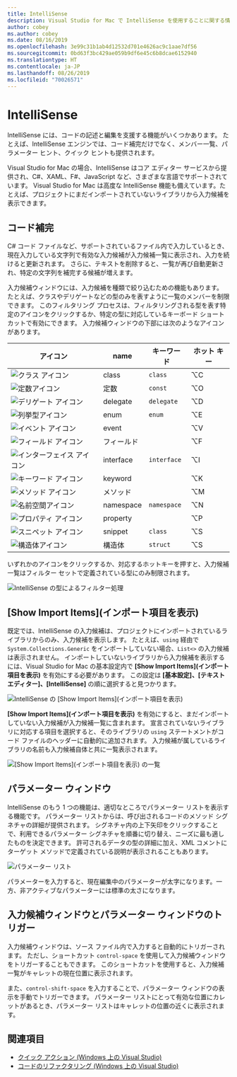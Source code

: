 ```yaml
---
title: IntelliSense
description: Visual Studio for Mac で IntelliSense を使用することに関する情報
author: cobey
ms.author: cobey
ms.date: 08/16/2019
ms.openlocfilehash: 3e99c31b1ab4d12532d701e4626ac9c1aae7df56
ms.sourcegitcommit: 0bd63f3bc429ae059b9df6e45c6b8dcae6152940
ms.translationtype: HT
ms.contentlocale: ja-JP
ms.lasthandoff: 08/26/2019
ms.locfileid: "70026571"
---
```

# <a name="intellisense"></a>IntelliSense

IntelliSense には、コードの記述と編集を支援する機能がいくつかあります。 たとえば、IntelliSense エンジンでは、コード補完だけでなく、メンバー一覧、パラメーター ヒント、クイック ヒントも提供されます。

Visual Studio for Mac の場合、IntelliSense はコア エディター サービスから提供され、C#、XAML、F#、JavaScript など、さまざまな言語でサポートされています。 Visual Studio for Mac は高度な IntelliSense 機能も備えています。たとえば、プロジェクトにまだインポートされていないライブラリから入力候補を表示できます。

## <a name="code-completion"></a>コード補完

C# コード ファイルなど、サポートされているファイル内で入力しているとき、現在入力している文字列で有効な入力候補が入力候補一覧に表示され、入力を続けると更新されます。 さらに、テキストを削除すると、一覧が再び自動更新され、特定の文字列を補完する候補が増えます。 

入力候補ウィンドウには、入力候補を種類で絞り込むための機能もあります。 たとえば、クラスやデリゲートなどの型のみを表すように一覧のメンバーを制限できます。 このフィルタリング プロセスは、フィルタリングされる型を表す特定のアイコンをクリックするか、特定の型に対応しているキーボード ショートカットで有効にできます。 入力候補ウィンドウの下部には次のようなアイコンがあります。

| アイコン                         | name          | キーワード    | ホット キー |
| -----------------------------|---------------| -----------|--------|
| ![クラス アイコン](media/classes-icon.png)  | class         | `class`    |  ⌥C
| ![定数アイコン](media/constant-icon.png) | 定数      | `const`    |  ⌥O
| ![デリゲート アイコン](media/delegate-icon.png) | delegate      | `delegate` |  ⌥D
| ![列挙型アイコン](media/enums-icon.png)    | enum          | `enum`     |  ⌥E
| ![イベント アイコン](media/event-icon.png)    | event         |            |  ⌥V
| ![フィールド アイコン](media/fields-icon.png)   | フィールド         |            |  ⌥F
| ![インターフェイス アイコン](media/interface-icon.png)| interface     | `interface`|  ⌥I
| ![キーワード アイコン](media/keyword-icon.png)  | keyword       |            |  ⌥K
| ![メソッド アイコン](media/method-icon.png)   | メソッド        |            |  ⌥M
| ![名前空間アイコン](media/namespace-icon.png)| namespace     | `namespace`|  ⌥N
| ![プロパティ アイコン](media/props-icon.png)    | property      |            |  ⌥P
| ![スニペット アイコン](media/snippet-icon.png)  | snippet       | `class`    |  ⌥S
| ![構造体アイコン](media/struct-icon.png)   | 構造体     | `struct`   |  ⌥S

いずれかのアイコンをクリックするか、対応するホットキーを押すと、入力候補一覧はフィルター セットで定義されている型にのみ制限されます。  

![IntelliSense の型によるフィルター処理](media/intellisense-typefiltering.gif)

## <a name="show-import-items"></a>[Show Import Items]\(インポート項目を表示\)

既定では、IntelliSense の入力候補は、プロジェクトにインポートされているライブラリからのみ、入力候補を表示します。 たとえば、`using` 経由で `System.Collections.Generic` をインポートしていない場合、`List<>` の入力候補は表示されません。 インポートしていないライブラリから入力候補を表示するには、Visual Studio for Mac の基本設定内で **[Show Import Items]\(インポート項目を表示\)** を有効にする必要があります。 この設定は **[基本設定]、[テキスト エディター]、[IntelliSense]** の順に選択すると見つかります。

![IntelliSense の [Show Import Items]\(インポート項目を表示\)](media/intellisense-showimport.png)

**[Show Import Items]\(インポート項目を表示\)** を有効にすると、まだインポートしていない入力候補が入力候補一覧に含まれます。 宣言されていないライブラリに対応する項目を選択すると、そのライブラリの `using` ステートメントがコード ファイルのヘッダーに自動的に追加されます。 入力候補が属しているライブラリの名前も入力候補自体と共に一覧表示されます。

![[Show Import Items]\(インポート項目を表示\) の一覧](media/intellisense-importaction.png)

## <a name="parameter-window"></a>パラメーター ウィンドウ

IntelliSense のもう 1 つの機能は、適切なところでパラメーター リストを表示する機能です。 パラメーター リストからは、呼び出されるコードのメソッド シグネチャの詳細が提供されます。 シグネチャ内の上下矢印をクリックすることで、利用できるパラメーター シグネチャを順番に切り替え、ニーズに最も適したものを決定できます。 許可されるデータの型の詳細に加え、XML コメントにターゲット メソッドで定義されている説明が表示されることもあります。

![パラメーター リスト](media/intellisense-parameter.png)

パラメーターを入力すると、現在編集中のパラメーターが太字になります。一方、非アクティブなパラメーターには標準の太さになります。 


## <a name="triggering-completion-window-and-parameter-window"></a>入力候補ウィンドウとパラメーター ウィンドウのトリガー

入力候補ウィンドウは、ソース ファイル内で入力すると自動的にトリガーされます。 ただし、ショートカット `control-space` を使用して入力候補ウィンドウをトリガーすることもできます。 このショートカットを使用すると、入力候補一覧がキャレットの現在位置に表示されます。 

また、`control-shift-space` を入力することで、パラメーター ウィンドウの表示を手動でトリガーできます。 パラメーター リストにとって有効な位置にカレットがあるとき、パラメーター リストはキャレットの位置の近くに表示されます。

## <a name="see-also"></a>関連項目

- [クイック アクション (Windows 上の Visual Studio)](/visualstudio/ide/quick-actions)
- [コードのリファクタリング (Windows 上の Visual Studio)](/visualstudio/ide/refactoring-in-visual-studio)
